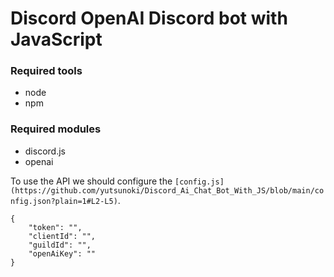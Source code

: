 # Discord OpenAI Discord bot with JavaScript

### Required tools
- node
- npm

### Required modules
- discord.js
- openai

To use the API we should configure the `[config.js](https://github.com/yutsunoki/Discord_Ai_Chat_Bot_With_JS/blob/main/config.json?plain=1#L2-L5)`.
```
{
    "token": "",
    "clientId": "",
    "guildId": "",
    "openAiKey": ""
}
```
